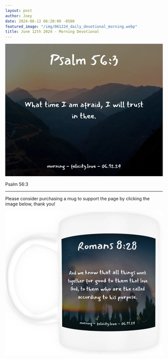 ```yaml
---
layout: post
author: Joey
date: 2024-06-12 06:20:00 -0500
featured_image: "/img/061224_daily_devotional_morning.webp"
title: June 12th 2024 - Morning Devotional
---
```


[![June 12th 2024 - Morning Devotional](/img/061224_daily_devotional_morning.webp)](/img/061224_daily_devotional_morning.webp)

Psalm 56:3




<hr>

Please consider purchasing a mug to support the page by clicking the image below, thank you!

[![June 12th 2024 - Morning Devotional - Mug](/img/mugs/061124_morning_mug.webp)](https://www.joeybrinkman.com/shop)